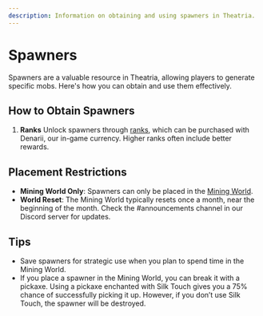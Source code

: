 ```yaml
---
description: Information on obtaining and using spawners in Theatria.
---
```


# Spawners

Spawners are a valuable resource in Theatria, allowing players to generate specific mobs. Here's how you can obtain and use them effectively.

## How to Obtain Spawners

1. **Ranks**
   Unlock spawners through [ranks](/ranks/mythic-tier/hero), which can be purchased with Denarii, our in-game currency. Higher ranks often include better rewards.

## Placement Restrictions

- **Mining World Only**: Spawners can only be placed in the [Mining World](../worlds-dimensions/mining). 
- **World Reset**: The Mining World typically resets once a month, near the beginning of the month. Check the #announcements channel in our Discord server for updates.

## Tips

- Save spawners for strategic use when you plan to spend time in the Mining World.
- If you place a spawner in the Mining World, you can break it with a pickaxe. Using a pickaxe enchanted with Silk Touch gives you a 75% chance of successfully picking it up. However, if you don’t use Silk Touch, the spawner will be destroyed.
